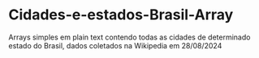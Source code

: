 # Cidades-e-estados-Brasil-Array
Arrays simples em plain text contendo todas as cidades de determinado estado do Brasil, dados coletados na Wikipedia em 28/08/2024
